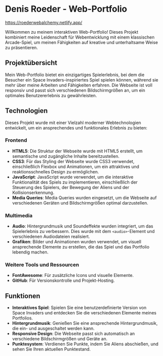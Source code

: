 # Denis Roeder - Web-Portfolio

https://roederwebalchemy.netlify.app/

Willkommen zu meinem interaktiven Web-Portfolio! Dieses Projekt kombiniert meine Leidenschaft für Webentwicklung mit einem klassischen Arcade-Spiel, um meinen Fähigkeiten auf kreative und unterhaltsame Weise zu präsentieren.

## Projektübersicht

Mein Web-Portfolio bietet ein einzigartiges Spielerlebnis, bei dem die Besucher ein Space Invaders-inspiriertes Spiel spielen können, während sie mehr über meine Arbeiten und Fähigkeiten erfahren. Die Webseite ist voll responsiv und passt sich verschiedenen Bildschirmgrößen an, um ein optimales Benutzererlebnis zu gewährleisten.

## Technologien

Dieses Projekt wurde mit einer Vielzahl moderner Webtechnologien entwickelt, um ein ansprechendes und funktionales Erlebnis zu bieten:

### Frontend

- **HTML5**: Die Struktur der Webseite wurde mit HTML5 erstellt, um semantische und zugängliche Inhalte bereitzustellen.
- **CSS3**: Für das Styling der Webseite wurde CSS3 verwendet, einschließlich Flexbox und Animationen, um ein attraktives und reaktionsschnelles Design zu ermöglichen.
- **JavaScript**: JavaScript wurde verwendet, um die interaktive Funktionalität des Spiels zu implementieren, einschließlich der Steuerung des Spielers, der Bewegung der Aliens und der Kollisionserkennung.
- **Media Queries**: Media Queries wurden eingesetzt, um die Webseite auf verschiedenen Geräten und Bildschirmgrößen optimal darzustellen.

### Multimedia

- **Audio**: Hintergrundmusik und Soundeffekte wurden integriert, um das Spielerlebnis zu verbessern. Dies wurde mit dem `<audio>`-Element und verschiedenen Audiodateien realisiert.
- **Grafiken**: Bilder und Animationen wurden verwendet, um visuell ansprechende Elemente zu erstellen, die das Spiel und das Portfolio lebendig machen.

### Weitere Tools und Ressourcen

- **FontAwesome**: Für zusätzliche Icons und visuelle Elemente.
- **GitHub**: Für Versionskontrolle und Projekt-Hosting.

## Funktionen

- **Interaktives Spiel**: Spielen Sie eine benutzerdefinierte Version von Space Invaders und entdecken Sie die verschiedenen Elemente meines Portfolios.
- **Hintergrundmusik**: Genießen Sie eine ansprechende Hintergrundmusik, die ein- und ausgeschaltet werden kann.
- **Responsive Design**: Die Webseite passt sich automatisch an verschiedene Bildschirmgrößen und Geräte an.
- **Punktesystem**: Verdienen Sie Punkte, indem Sie Aliens abschießen, und sehen Sie Ihren aktuellen Punktestand.
